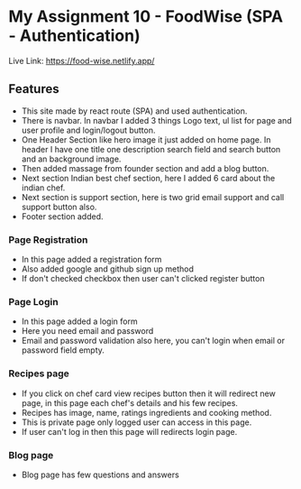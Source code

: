 
# My Assignment 10 - FoodWise (SPA - Authentication)
Live Link: https://food-wise.netlify.app/

## Features
- This site made by react route (SPA) and used authentication.
- There is navbar. In navbar I added 3 things Logo text, ul list for page and user profile and login/logout button.
- One Header Section like hero image it just added on home page. In header I have one title one description search field and search button and an background image.
- Then added massage from founder section and add a blog button.
- Next section Indian best chef section, here I added 6 card about the indian chef.
- Next section is support section, here is two grid email support and call support button also.
- Footer section added.
### Page Registration
- In this page added a registration form
- Also added google and github sign up method
- If don't checked checkbox then user can't clicked register button
### Page Login
- In this page added a login form
- Here you need email and password
- Email and password validation also here, you can't login when email or password field empty.
### Recipes page
- If you click on chef card view recipes button then it will redirect new page, in this page each chef's details and his few recipes. 
- Recipes has image, name, ratings ingredients and cooking method.
- This is private page only logged user can access in this page.
- If user can't log in then this page will redirects login page.
### Blog page
- Blog page has few questions and answers